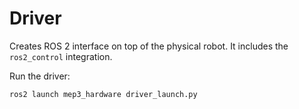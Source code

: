 # Driver

Creates ROS 2 interface on top of the physical robot. It includes the `ros2_control` integration.

Run the driver:
```bash
ros2 launch mep3_hardware driver_launch.py
```

